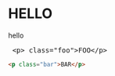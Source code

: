 # HELLO 
hello
<pre>
 &lt;p&gt; class="foo">FOO&lt;/p&gt;
</pre>

```html
<p class="bar">BAR</p>

```